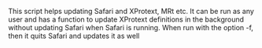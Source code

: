 This script helps updating Safari and XProtext, MRt etc.
It can be run as any user and has a function to update XProtext definitions in the background without updating Safari when Safari is running. 
When run with the option -f, then it quits Safari and updates it as well